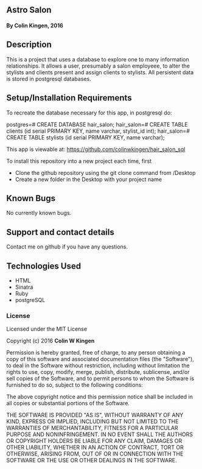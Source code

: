 ## Astro Salon

#### By Colin Kingen, 2016


## Description

This is a project that uses a database to explore one to many information
relationships. It allows a user, presumably a salon employeee, to alter
the stylists and clients present and assign clients to stylists. All persistent
data is stored in postgresql databases.


## Setup/Installation Requirements

To recreate the database necessary for this app, in postgresql do:

postgres=# CREATE DATABASE hair_salon;
hair_salon=# CREATE TABLE clients (id serial PRIMARY KEY, name varchar, stylist_id int);
hair_salon=# CREATE TABLE stylists (id serial PRIMARY KEY, name varchar);


This app is viewable at: https://github.com/colinwkingen/hair_salon_sql

To install this repository into a new project each time, first

* Clone the github repository using the git clone command from /Desktop
* Create a new folder in the Desktop with your project name

## Known Bugs

No currently known bugs.

## Support and contact details

Contact me on github if you have any questions.

## Technologies Used

* HTML
* Sinatra
* Ruby
* postgreSQL


### License

Licensed under the MIT License

Copyright (c) 2016 **Colin W Kingen**

Permission is hereby granted, free of charge, to any person obtaining a copy of this software and associated documentation files (the "Software"), to deal in the Software without restriction, including without limitation the rights to use, copy, modify, merge, publish, distribute, sublicense, and/or sell copies of the Software, and to permit persons to whom the Software is furnished to do so, subject to the following conditions:

The above copyright notice and this permission notice shall be included in all copies or substantial portions of the Software.

THE SOFTWARE IS PROVIDED "AS IS", WITHOUT WARRANTY OF ANY KIND, EXPRESS OR IMPLIED, INCLUDING BUT NOT LIMITED TO THE WARRANTIES OF MERCHANTABILITY, FITNESS FOR A PARTICULAR PURPOSE AND NONINFRINGEMENT. IN NO EVENT SHALL THE AUTHORS OR COPYRIGHT HOLDERS BE LIABLE FOR ANY CLAIM, DAMAGES OR OTHER LIABILITY, WHETHER IN AN ACTION OF CONTRACT, TORT OR OTHERWISE, ARISING FROM, OUT OF OR IN CONNECTION WITH THE SOFTWARE OR THE USE OR OTHER DEALINGS IN THE SOFTWARE.
